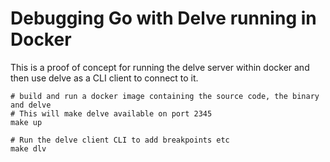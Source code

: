 # Debugging Go with Delve running in Docker

This is a proof of concept for running the delve server within docker and then use delve as a CLI client to connect to it. 

```
# build and run a docker image containing the source code, the binary and delve
# This will make delve available on port 2345
make up

# Run the delve client CLI to add breakpoints etc
make dlv
```

